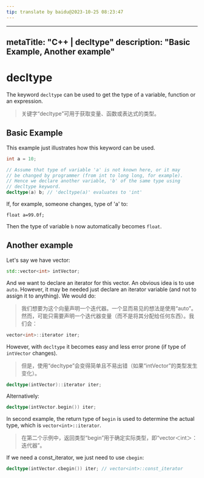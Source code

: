 ```yaml
---
tip: translate by baidu@2023-10-25 08:23:47
---
```

---

metaTitle: "C++ | decltype"
description: "Basic Example, Another example"
---------------------------------------------

# decltype

The keyword `decltype` can be used to get the type of a variable, function or an expression.

> 关键字“decltype”可用于获取变量、函数或表达式的类型。

## Basic Example

This example just illustrates how this keyword can be used.

```cpp
int a = 10;

// Assume that type of variable 'a' is not known here, or it may
// be changed by programmer (from int to long long, for example).
// Hence we declare another variable, 'b' of the same type using 
// decltype keyword.
decltype(a) b; // 'decltype(a)' evaluates to 'int'

```

If, for example, someone changes, type of 'a' to:

`float a=99.0f;`

Then the type of variable `b` now automatically becomes `float`.

## Another example

Let's say we have vector:

```cpp
std::vector<int> intVector;

```

And we want to declare an iterator for this vector. An obvious idea is to use `auto`. However, it may be needed just declare an iterator variable (and not to assign it to anything). We would do:

> 我们想要为这个向量声明一个迭代器。一个显而易见的想法是使用“auto”。然而，可能只需要声明一个迭代器变量（而不是将其分配给任何东西）。我们会：

```cpp
vector<int>::iterator iter;

```

However, with `decltype` it becomes easy and less error prone (if type of `intVector` changes).

> 但是，使用“decltype”会变得简单且不易出错（如果“intVector”的类型发生变化）。

```cpp
decltype(intVector)::iterator iter;

```

Alternatively:

```cpp
decltype(intVector.begin()) iter;

```

In second example, the return type of `begin` is used to determine the actual type, which is `vector<int>::iterator`.

> 在第二个示例中，返回类型“begin”用于确定实际类型，即“vector＜int＞：迭代器”。

If we need a const_iterator, we just need to use `cbegin`:

```cpp
decltype(intVector.cbegin()) iter; // vector<int>::const_iterator

```
